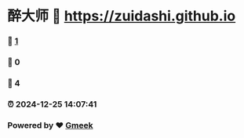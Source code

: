# 醉大师 :link: https://zuidashi.github.io 
### :page_facing_up: [1](https://zuidashi.github.io/tag.html) 
### :speech_balloon: 0 
### :hibiscus: 4 
### :alarm_clock: 2024-12-25 14:07:41 
### Powered by :heart: [Gmeek](https://github.com/Meekdai/Gmeek)
